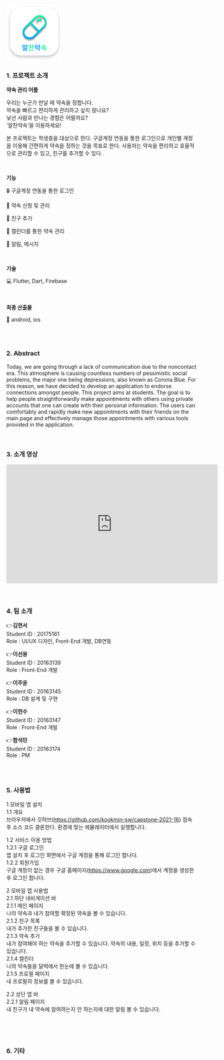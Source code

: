 ![img2](./img2.png)

### 1. 프로젝트 소개

  **약속 관리 어플**

우리는 누군가 만날 때 약속을 정합니다.<br>
약속을 빠르고 편리하게 관리하고 싶지 않나요?<br>
낯선 사람과 만나는 경험은 어떨까요? <br>
'알찬약속'을 이용하세요!<br>

본 프로젝트는 학생층을 대상으로 한다. 구글계정 연동을 통한 로그인으로 개인별 계정을 이용해 간편하게 약속을 정하는 것을 목표로 한다.
사용자는 약속을 편리하고 효율적으로 관리할 수 있고, 친구를 추가할 수 있다.

<br>

**기능** 

🔒 구글계정 연동을 통한 로그인

📌 약속 신청 및 관리

👫 친구 추가

📆 캘린더를 통한 약속 관리

🔔 알림, 메시지


<br>

**기술**

💻 Flutter, Dart, Firebase

<br>

**최종 산출물**

📱 android, ios

<br>
<br>

### 2. Abstract<br>
Today, we are going through a lack of communication due to the noncontact era. This atmosphere is causing countless numbers of pessimistic social problems, the major one being depressions, also known as Corona Blue. For this reason, we have decided to develop an application to endorse connections amongst people. This project aims at students. The goal is to help people straightforwardly make appointments with others using private accounts that one can create with their personal information. The users can comfortably and rapidly make new appointments with their friends on the main page and effectively manage those appointments with various tools provided in the application.
<br>
<br>
<br>

### 3. 소개 영상

<iframe width="560" height="315" src="https://www.youtube.com/embed/3CJT4bgiWSo" title="YouTube video player" frameborder="0" allow="accelerometer; autoplay; clipboard-write; encrypted-media; gyroscope; picture-in-picture" allowfullscreen></iframe>

<br>
<br>
<br>

### 4. 팀 소개

👉**김현서**   
   Student ID : 20175161   
   Role : UI/UX 디자인, Front-End 개발, DB연동
  <br>   

👉**이선용**<br>
Student ID : 20163139 <br>
Role : Front-End 개발
   <br>

👉**이주윤**<br>
Student ID : 20163145 <br>
Role : DB 설계 및 구현
   <br>

👉**이헌수** <br>
Student ID : 20163147 <br>
Role : Front-End 개발
   <br>    

👉**함석민** <br>
Student ID : 20163174 <br>
Role : PM

   <br>
   <br>

### 5. 사용법

1 모바일 앱 설치<br>
1.1 개요<br>
브라우저에서 깃허브(https://github.com/kookmin-sw/capstone-2021-16) 접속 후 소스 코드 클론한다. 환경에 맞는 에뮬레이터에서 실행합니다.<br>

1.2 서비스 이용 방법<br>
1.2.1 구글 로그인<br>
앱 설치 후 로그인 화면에서 구글 계정을 통해 로그인 합니다.<br>
1.2.2 회원가입<br>
구글 계정이 없는 경우 구글 홈페이지(https://www.google.com)에서 계정을 생성한 후 로그인 합니다.<br>

2 모바일 앱 사용법<br>
2.1 하단 네비게이션 바<br>
2.1.1 메인 페이지<br>
나의 약속과 내가 참여할 확정된 약속을 볼 수 있습니다.<br>
2.1.2 친구 목록<br>
내가 추가한 친구들을 볼 수 있습니다.<br>
2.1.3 약속 추가<br>
내가 참여해야 하는 약속을 추가할 수 있습니다. 약속의 내용, 일정, 위치 등을 추가할 수 있습니다.<br>
2.1.4 캘린더<br>
나의 약속들을 달력에서 한눈에 볼 수 있습니다.<br>
2.1.5 프로필 페이지<br>
내 프로필의 정보를 볼 수 있습니다.<br>

2.2 상단 앱 바<br>
2.2.1 알림 페이지<br>
내 친구가 내 약속에 참여하는지 안 하는지에 대한 알림 볼 수 있습니다.<br>




<br>
<br>
<br>

### 6. 기타


